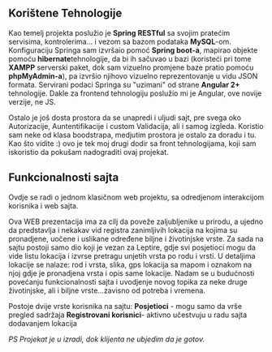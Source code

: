 

<!DOCTYPE html>
<html>
<body>
  
 <h2>
Korištene Tehnologije
 </h2>
 
 Kao temelj projekta poslužio je <b>Spring RESTful</b> sa svojim pratećim servisima, kontrolerima... i vezom sa bazom podataka  <strong>MySQL</strong>-om. Konfiguraciju Springa sam izvršaio pomoć <strong>Spring boot-a</strong>, mapirao objekte pomoću<strong> hibernate</strong>tehnologije, da bi ih sačuvao u bazi (koristeći pri tome <b>XAMPP</b> serverski paket, dok sam vizuelno promjene baze pratio pomoću <b>phpMyAdmin-a</b>), pa izvršio njihovo vizuelno reprezentovanje u vidu JSON formata. Servirani podaci Springa su "uzimani" od strane <strong>Angular 2+</strong> tehnologije. 
      Dakle za frontend tehnologiju poslužio mi je Angular, ove novije verzije, ne JS.
 
Ostalo je još dosta prostora da se unapredi i uljudi sajt, pre svega oko Autorizacije, Auntentifikacije i custom Validacija, ali i samog izgleda. Koristio sam neke od klasa boodstrapa, medjutim prostora je ostalo za doradu i tu.
  Kao što vidite :) ovo je tek moj drugi dodir sa front tehnologijama, koji sam iskoristio da pokušam nadograditi ovaj
      projekat.

  <h2>Funkcionalnosti sajta</h2>
  Ovdje se radi o jednom klasičnom web projektu, sa odredjenom interakcijom korisnika i web sajta.
    <p>
              Ova WEB prezentacija ima za cilj da poveže zaljubljenike u prirodu, a ujedno da predstavlja i nekakav vid registra zanimljivih
              lokacija na kojima su pronadjene, uočene i uslikane određene biljne i životinjske vrste. Za sada na sajtu postoji
              samo dio koji je vezan za Leptire, gdje svi posjetioci mogu da vide listu lokacija i izvrse pretragu unjetih vrsta
              po rodu i vrsti. U detaljima lokacije se nalaze: rod i vrsta, slika, gps lokacija sa mapom i oznakom na njoj gdje je pronadjena
              vrsta i opis same lokacije. Nadam se u budućnosti povećanju funkcionalnosti sajta i uvodjenje novog topika za neke druge životinjske, ali i biljne vrste...zavisno od potreba
              i vremena.
           
  
Postoje dvije vrste korisnika na sajtu:
<strong> Posjetioci</strong> - mogu samo da vrše pregled sadržaja
<strong> Registrovani korisnici</strong>- aktivno učestvuju u radu sajta dodavanjem lokacija
       
         

                
           
 <i>PS Projekat je u izradi, dok klijenta ne ubjedim da je gotov.</i>
</body>
</html>

     
           
     
